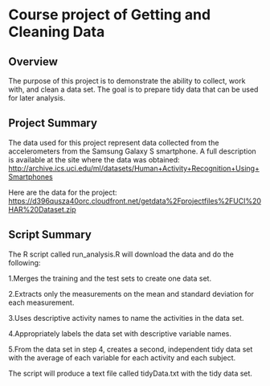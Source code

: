 # Course project of Getting and Cleaning Data

## Overview
The purpose of this project is to demonstrate the ability to collect, work with, and clean a data set. The goal is to prepare tidy data that can be used for later analysis.

## Project Summary
The data used for this project represent data collected from the accelerometers from the Samsung Galaxy S smartphone. A full description is available at the site where the data was obtained:
http://archive.ics.uci.edu/ml/datasets/Human+Activity+Recognition+Using+Smartphones

Here are the data for the project:
https://d396qusza40orc.cloudfront.net/getdata%2Fprojectfiles%2FUCI%20HAR%20Dataset.zip

## Script Summary
The R script called run_analysis.R will download the data and do the following:

1.Merges the training and the test sets to create one data set.

2.Extracts only the measurements on the mean and standard deviation for each measurement.

3.Uses descriptive activity names to name the activities in the data set.

4.Appropriately labels the data set with descriptive variable names.

5.From the data set in step 4, creates a second, independent tidy data set with the average of each variable for each activity and each subject.

The script will produce a text file called tidyData.txt with the tidy data set.
